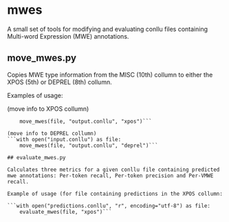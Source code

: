 # mwes

A small set of tools for modifying and evaluating conllu files containing Multi-word Expression (MWE) annotations.

## move_mwes.py

Copies MWE type information from the MISC (10th) collumn to either the XPOS (5th) or DEPREL (8th) collumn.

Examples of usage:

(move info to XPOS collumn)
```with open("input.conllu") as file:
    move_mwes(file, "output.conllu", "xpos")```

(move info to DEPREL collumn)
```with open("input.conllu") as file:
    move_mwes(file, "output.conllu", "deprel")```

## evaluate_mwes.py

Calculates three metrics for a given conllu file containing predicted mwe annotations: Per-token recall, Per-token precision and Per-VMWE recall.

Example of usage (for file containing predictions in the XPOS collumn:

```with open("predictions.conllu", "r", encoding="utf-8") as file:
    evaluate_mwes(file, "xpos")```
